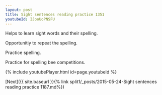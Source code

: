 ```yaml
---
layout: post
title: Sight sentences reading practice 1351
youtubeId: IJooUoPNSFU
---
```

 
 
Helps to learn sight words and their spelling.

Opportunitiy to repeat the spelling. 

Practice spelling. 
 
Practice for spelling bee competitions. 
 
{% include youtubePlayer.html id=page.youtubeId %}
 
 

[Next]({{ site.baseurl }}{% link  split1/_posts/2015-05-24-Sight sentences reading practice 1187.md%})
 
